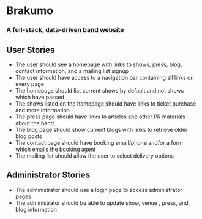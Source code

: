 # Brakumo
### A full-stack, data-driven band website

## User Stories
* The user should see a homepage with links to shows, press, blog, contact information, and a mailing list signup
* The user should have access to a navigation bar containing all links on every page
* The homepage should list current shows by default and not shows which have passed
* The shows listed on the homepage should have links to ticket purchase and more information
* The press page should have links to articles and other PR materials about the band
* The blog page should show current blogs with links to retrieve older blog posts
* The contact page should have booking email/phone and/or a form which emails the booking agent
* The mailing list should allow the user to select delivery options

## Administrator Stories
* The administrator should use a login page to access administrator pages
* The administrator should be able to update show, venue , press, and blog information

